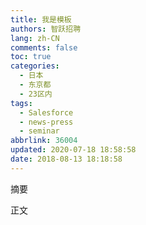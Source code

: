 ```yaml
---
title: 我是模板
authors: 智跃招聘
lang: zh-CN
comments: false
toc: true
categories:
  - 日本
  - 东京都
  - 23区内
tags:
  - Salesforce
  - news-press
  - seminar
abbrlink: 36004
updated: 2020-07-18 18:58:58
date: 2018-08-13 18:18:58
---
```

摘要   


<!--more-->  
   


正文

